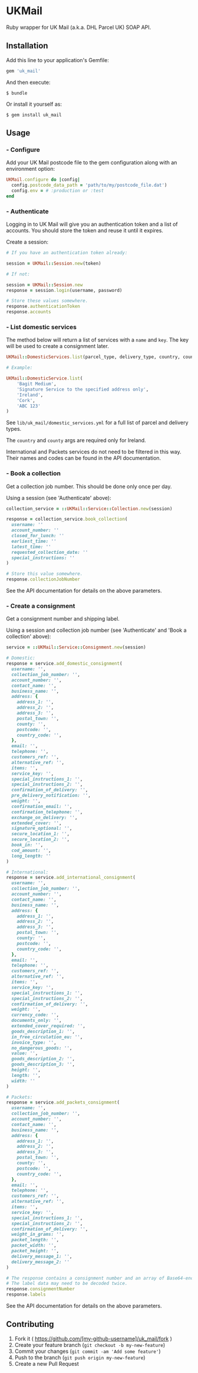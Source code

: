 # UKMail

Ruby wrapper for UK Mail (a.k.a. DHL Parcel UK) SOAP API.

## Installation

Add this line to your application's Gemfile:

```ruby
gem 'uk_mail'
```

And then execute:

    $ bundle

Or install it yourself as:

    $ gem install uk_mail

## Usage

### - Configure

Add your UK Mail postcode file to the gem configuration along with an environment option:

```ruby
UKMail.configure do |config|
  config.postcode_data_path = 'path/to/my/postcode_file.dat')
  config.env = # :production or :test
end
```

### - Authenticate

Logging in to UK Mail will give you an authentication token and a list of accounts.
You should store the token and reuse it until it expires.

Create a session:

```ruby
# If you have an authentication token already:

session = UKMail::Session.new(token)

# If not:

session = UKMail::Session.new
response = session.login(username, password)

# Store these values somewhere.
response.authenticationToken
response.accounts
```

### - List domestic services

The method below will return a list of services with a `name` and `key`. The key
will be used to create a consignment later.

```ruby
UKMail::DomesticServices.list(parcel_type, delivery_type, country, county, postcode)

# Example:

UKMail::DomesticService.list(
	'Bagit Medium',
	'Signature Service to the specified address only',
	'Ireland',
	'Cork',
	'ABC 123'
)
```

See `lib/uk_mail/domestic_services.yml` for a full list of parcel and delivery types.

The `country` and `county` args are required only for Ireland.

International and Packets services do not need to be filtered in this way. Their
names and codes can be found in the API documentation.

### - Book a collection

Get a collection job number. This should be done only once per day.

Using a session (see 'Authenticate' above):

```ruby
collection_service = ::UKMail::Service::Collection.new(session)

response = collection_service.book_collection(
  username: ''
  account_number: ''
  closed_for_lunch: ''
  earliest_time: ''
  latest_time: ''
  requested_collection_date: ''
  special_instructions: ''
)

# Store this value somewhere.
response.collectionJobNumber
```

See the API documentation for details on the above parameters.

### - Create a consignment

Get a consignment number and shipping label.

Using a session and collection job number (see 'Authenticate' and 'Book a collection' above):

```ruby
service = ::UKMail::Service::Consignment.new(session)

# Domestic:
response = service.add_domestic_consignment(
  username: '',
  collection_job_number: '',
  account_number: '',
  contact_name: '',
  business_name: '',
  address: {
    address_1: '',
    address_2: '',
    address_3: '',
    postal_town: '',
    county: '',
    postcode: '',
    country_code: '',
  },
  email: '',
  telephone: '',
  customers_ref: '',
  alternative_ref: '',
  items: '',
  service_key: '',
  special_instructions_1: '',
  special_instructions_2: '',
  confirmation_of_delivery: '',
  pre_delivery_notification: '',
  weight: '',
  confirmation_email: '',
  confirmation_telephone: '',
  exchange_on_delivery: '',
  extended_cover: '',
  signature_optional: '',
  secure_location_1: '',
  secure_location_2: '',
  book_in: '',
  cod_amount: '',
  long_length: ''
)

# International:
response = service.add_international_consignment(
  username: '',
  collection_job_number: '',
  account_number: '',
  contact_name: '',
  business_name: '',
  address: {
    address_1: '',
    address_2: '',
    address_3: '',
    postal_town: '',
    county: '',
    postcode: '',
    country_code: '',
  },
  email: '',
  telephone: '',
  customers_ref: '',
  alternative_ref: '',
  items: '',
  service_key: '',
  special_instructions_1: '',
  special_instructions_2: '',
  confirmation_of_delivery: '',
  weight: '',
  currency_code: '',
  documents_only: '',
  extended_cover_required: '',
  goods_description_1: '',
  in_free_circulation_eu: '',
  invoice_type: '',
  no_dangerous_goods: '',
  value: '',
  goods_description_2: '',
  goods_description_3: '',
  height: '',
  length: '',
  width: ''
)

# Packets:
response = service.add_packets_consignment(
  username: '',
  collection_job_number: '',
  account_number: '',
  contact_name: '',
  business_name: '',
  address: {
    address_1: '',
    address_2: '',
    address_3: '',
    postal_town: '',
    county: '',
    postcode: '',
    country_code: '',
  },
  email: '',
  telephone: '',
  customers_ref: '',
  alternative_ref: '',
  items: '',
  service_key: '',
  special_instructions_1: '',
  special_instructions_2: '',
  confirmation_of_delivery: '',
  weight_in_grams: '',
  packet_length: '',
  packet_width: '',
  packet_height: '',
  delivery_message_1: '',
  delivery_message_2: ''
)

# The response contains a consignment number and an array of Base64-encoded labels.
# The label data may need to be decoded twice.
response.consignmentNumber
response.labels

```

See the API documentation for details on the above parameters.

## Contributing

1. Fork it ( https://github.com/[my-github-username]/uk_mail/fork )
2. Create your feature branch (`git checkout -b my-new-feature`)
3. Commit your changes (`git commit -am 'Add some feature'`)
4. Push to the branch (`git push origin my-new-feature`)
5. Create a new Pull Request
